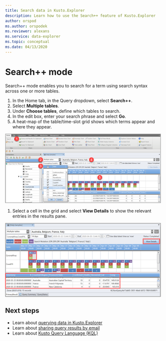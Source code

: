 ```yaml
---
title: Search data in Kusto.Explorer
description: Learn how to use the Search++ feature of Kusto.Explorer
author: orspod
ms.author: orspodek
ms.reviewer: alexans
ms.service: data-explorer
ms.topic: conceptual
ms.date: 04/13/2020
---
```


# Search++ mode

Search++ mode enables you to search for a term using search syntax across one or more tables.

1. In the Home tab, in the Query dropdown, select **Search++**.
1. Select **Multiple tables**.
1. Under **Choose tables**, define which tables to search.
1. In the edit box, enter your search phrase and select **Go**.
1. A heat-map of the table/time-slot grid shows which terms appear and where they appear.

[![](./Images/kusto-explorer-search-mode/search-plus-plus.png "Search++")](./Images/kusto-explorer-search-mode/search-plus-plus.png#lightbox)

1. Select a cell in the grid and select **View Details** to show the relevant entries in the results pane.

[![](./Images/kusto-explorer-search-mode/search-plus-plus-results.png "Search++ results")](./Images/kusto-explorer-search-mode/search-plus-plus-results.png#lightbox)

## Next steps

* Learn about [querying data in Kusto.Explorer](kusto-explorer-query-data.md)
* Learn about [sharing query results by email](kusto-explorer-share-queries.md)
* Learn about [Kusto Query Language (KQL)](https://docs.microsoft.com/azure/kusto/query/)
